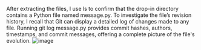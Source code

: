 After extracting the files, I use ls to confirm that the drop-in directory contains a Python file named message.py. To investigate the file’s revision history, I recall that Git can display a detailed log of changes made to any file. Running git log message.py provides commit hashes, authors, timestamps, and commit messages, offering a complete picture of the file's evolution.
![image](https://github.com/user-attachments/assets/4acfc808-6eb7-4668-9adf-01cdc67f9697)
